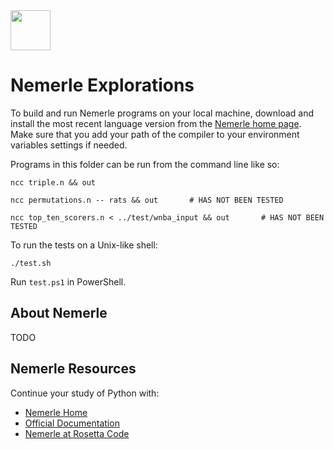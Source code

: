 <img src="https://raw.githubusercontent.com/rtoal/ple/master/docs/resources/nemerle-logo-64.png" width="64" height="64">

# Nemerle Explorations

To build and run Nemerle programs on your local machine, download and install the most recent language version from the [Nemerle home page](http://www.nemerle.org/About#ID0EZD). Make sure that you add your path of the compiler to your environment variables settings if needed.

Programs in this folder can be run from the command line like so:

```
ncc triple.n && out
```

```
ncc permutations.n -- rats && out       # HAS NOT BEEN TESTED
```

```
ncc top_ten_scorers.n < ../test/wnba_input && out       # HAS NOT BEEN TESTED
```

To run the tests on a Unix-like shell:

```
./test.sh
```

Run `test.ps1` in PowerShell.

## About Nemerle

TODO

## Nemerle Resources

Continue your study of Python with:

- [Nemerle Home](http://www.nemerle.org/About#ID0EZD)
- [Official Documentation](https://github.com/rsdn/nemerle/wiki)
- [Nemerle at Rosetta Code](https://rosettacode.org/wiki/Category:Nemerle)

<!-- - [Awesome Nemerle]()
- [A curated list of Nemerle books]()
- [An online Nemerle course]() -->

<!-- ## Nemerle in Open Source

Browse open source activity in Python at:

- [The GitHub Topic Page](https://github.com/topics/python)
- [Trending Repositories on GitHub](https://github.com/trending/python)
- [Top 100 Starred Repositories on GitHub](https://github.com/EvanLi/Github-Ranking/blob/master/Top100/Python.md)
- [Requests](https://github.com/kennethreitz/requests)
- [Flask](https://github.com/mitsuhiko/flask)
- [Reddit](https://github.com/reddit/reddit)
- [Boto](https://github.com/boto/boto) -->
